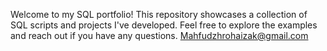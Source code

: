 Welcome to my SQL portfolio! This repository showcases a collection of SQL scripts and projects I've developed. Feel free to explore the examples and reach out if you have any questions. Mahfudzhrohaizak@gmail.com
